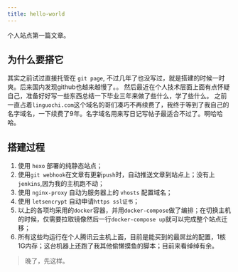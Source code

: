 ```yaml
---
title: hello-world
---
```


个人站点第一篇文章。

## 为什么要搭它
其实之前试过直接托管在 `git page`, 不过几年了也没写过，就是搭建的时候一时爽。后来国内发现github也越来越慢了。。 
然后最近在个人技术层面上面有点怀疑自己，准备好好写一些东西总结一下毕业三年来做了些什么，学了些什么。
之前一直占着`linguochi.com`这个域名的哥们凑巧不再续费了，我终于等到了我自己的名字域名，一下续费了9年。名字域名用来写日记写帖子最适合不过了。啊哈哈哈。

## 搭建过程

1. 使用 `hexo` 部署的纯静态站点；
1. 使用`git webhook`在文章有更新`push`时，自动推送文章到站点上；没有上`jenkins`,因为我的主机跑不动；
1. 使用 `nginx-proxy` 自动为服务器上的 `vhosts` 配置域名；
1. 使用 `letsencrypt` 自动申请`https ssl证书`；
1. 以上的各项均采用的`docker`容器，并用`docker-compose`做了编排；在切换主机的时候，仅需要拉取镜像然后一行`docker-compose up`就可以完成整个站点迁移；
1. 所有这些均运行在个人腾讯云主机上面，目前是能买到的最屌丝的配置，1核1G内存；这台机器上还跑了我其他偷懒摸鱼的脚本；目前来看绰绰有余。

> 晚了，先这样。
